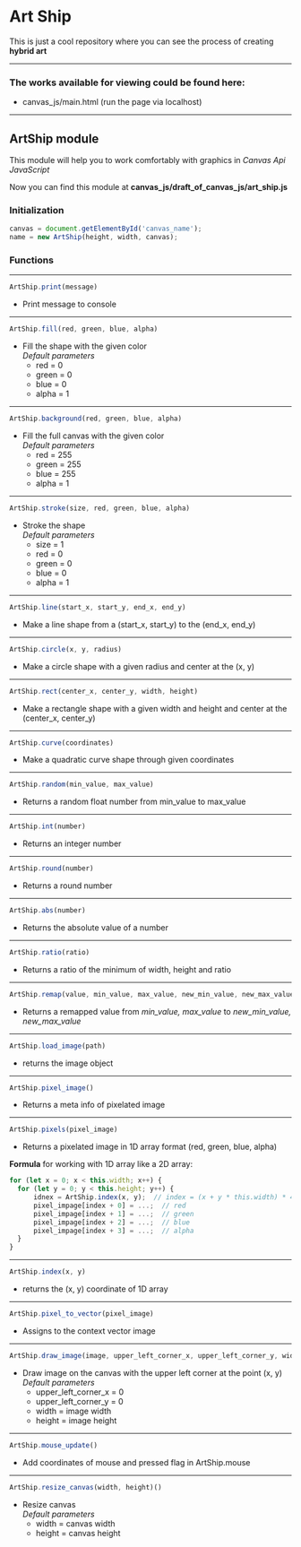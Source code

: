 # Art Ship

This is just a cool repository where you can see the process of creating **hybrid art**

---

### The works available for viewing could be found here:
- canvas_js/main.html (run the page via localhost)

---

## ArtShip module
This module will help you to work comfortably with graphics in *Canvas Api JavaScript*

Now you can find this module at **canvas_js/draft_of_canvas_js/art_ship.js**

### Initialization

```javascript
canvas = document.getElementById('canvas_name');
name = new ArtShip(height, width, canvas);
```

### Functions

___
```javascript
ArtShip.print(message)
```
- Print message to console


___
```javascript
ArtShip.fill(red, green, blue, alpha)
```
- Fill the shape with the given color <br>
  *Default parameters*
    - red = 0
    - green = 0
    - blue = 0
    - alpha = 1

___
```javascript
ArtShip.background(red, green, blue, alpha)
```
- Fill the full canvas with the given color <br>
  *Default parameters*
  - red = 255
  - green = 255
  - blue = 255
  - alpha = 1

___
```javascript
ArtShip.stroke(size, red, green, blue, alpha)
```
- Stroke the shape <br>
  *Default parameters*
  - size = 1
  - red = 0
  - green = 0
  - blue = 0
  - alpha = 1

___
```javascript
ArtShip.line(start_x, start_y, end_x, end_y)
```
- Make a line shape from a (start_x, start_y) to the (end_x, end_y)

___
```javascript
ArtShip.circle(x, y, radius)
```
- Make a circle shape with a given radius and center at the (x, y)

___
```javascript
ArtShip.rect(center_x, center_y, width, height)
```
- Make a rectangle shape with a given width and height and center at the (center_x, center_y)

___
```javascript
ArtShip.curve(coordinates)
```
- Make a quadratic curve shape through given coordinates

___
```javascript
ArtShip.random(min_value, max_value)
```
- Returns a random float number from min_value to max_value

___
```javascript
ArtShip.int(number)
```
- Returns an integer number

___
```javascript
ArtShip.round(number)
```
- Returns a round number

___
```javascript
ArtShip.abs(number)
```
- Returns the absolute value of a number

___
```javascript
ArtShip.ratio(ratio)
```
- Returns a ratio of the minimum of width, height and ratio

___
```javascript
ArtShip.remap(value, min_value, max_value, new_min_value, new_max_value)
```
- Returns a remapped value from *min_value, max_value* to *new_min_value, new_max_value*

___
```javascript
ArtShip.load_image(path)
```
- returns the image object

___
```javascript
ArtShip.pixel_image()
```
- Returns a meta info of pixelated image

___
```javascript
ArtShip.pixels(pixel_image)
```
- Returns a pixelated image in 1D array format (red, green, blue, alpha)

**Formula** for working with 1D array like a 2D array:
```javascript
for (let x = 0; x < this.width; x++) {
  for (let y = 0; y < this.height; y++) {
      idnex = ArtShip.index(x, y);  // index = (x + y * this.width) * 4;
      pixel_impage[index + 0] = ...;  // red
      pixel_impage[index + 1] = ...;  // green
      pixel_impage[index + 2] = ...;  // blue
      pixel_impage[index + 3] = ...;  // alpha
  }
}
```

___
```javascript
ArtShip.index(x, y)
```
- returns the (x, y) coordinate of 1D array

___
```javascript
ArtShip.pixel_to_vector(pixel_image)
```
- Assigns to the context vector image

___
```javascript
ArtShip.draw_image(image, upper_left_corner_x, upper_left_corner_y, width, height)
```
- Draw image on the canvas with the upper left corner at the point (x, y) <br>
  *Default parameters*
  - upper_left_corner_x = 0
  - upper_left_corner_y = 0
  - width = image width
  - height = image height

___
```javascript
ArtShip.mouse_update()
```
- Add coordinates of mouse and pressed flag in ArtShip.mouse

___
```javascript
ArtShip.resize_canvas(width, height)()
```
- Resize canvas <br>
  *Default parameters*
  - width = canvas width
  - height = canvas height

